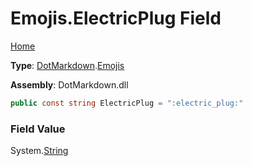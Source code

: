 # Emojis\.ElectricPlug Field

[Home](../../../README.md)

**Type**: [DotMarkdown](../../README.md)\.[Emojis](../README.md)

**Assembly**: DotMarkdown\.dll

```csharp
public const string ElectricPlug = ":electric_plug:"
```

### Field Value

System\.[String](https://docs.microsoft.com/en-us/dotnet/api/system.string)